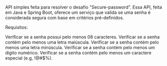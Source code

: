 API simples feita para resolver o desafio "Secure-password". Essa API, feita em Java e Spring Boot, oferece um serviço que valida se uma senha é considerada segura com base em critérios pré-definidos.

Requisitos:

Verificar se a senha possui pelo menos 08 caracteres.
Verificar se a senha contém pelo menos uma letra maiúscula.
Verificar se a senha contém pelo menos uma letra minúscula.
Verificar se a senha contém pelo menos um dígito numérico.
Verificar se a senha contém pelo menos um caractere especial (e.g, !@#$%).
